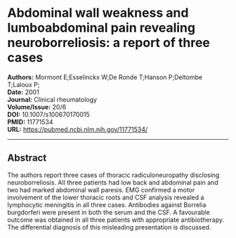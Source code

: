 # Abdominal wall weakness and lumboabdominal pain revealing neuroborreliosis: a report of three cases

**Authors:** Mormont E;Esselinckx W;De Ronde T;Hanson P;Deltombe T;Laloux P;  
**Date:** 2001  
**Journal:** Clinical rheumatology  
**Volume/Issue:** 20/6  
**DOI:** 10.1007/s100670170015  
**PMID:** 11771534  
**URL:** https://pubmed.ncbi.nlm.nih.gov/11771534/

---

## Abstract

The authors report three cases of thoracic radiculoneuropathy disclosing neuroborreliosis. All three patients had low back and abdominal pain and two had marked abdominal wall paresis. EMG confirmed a motor involvement of the lower thoracic roots and CSF analysis revealed a lymphocytic meningitis in all three cases. Antibodies against Borrelia burgdorferi were present in both the serum and the CSF. A favourable outcome was obtained in all three patients with appropriate antibiotherapy. The differential diagnosis of this misleading presentation is discussed.
